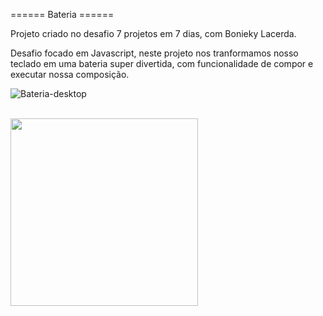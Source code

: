====== Bateria ======

 Projeto criado no desafio 7 projetos em 7 dias, com Bonieky Lacerda.

 Desafio focado em Javascript, neste projeto nos tranformamos nosso teclado em uma bateria super divertida, com funcionalidade de compor e executar nossa composição.
 
 ![Bateria-desktop](https://user-images.githubusercontent.com/62466598/141495908-60cf58ff-9063-48db-acc8-93a553041f8c.png)


 <br>
 
 <div align-"center">
  <img src=" https://user-images.githubusercontent.com/62466598/141497243-4c622e56-8a61-4553-8b24-a50c5d9b81d5.png" width="300px" />

  </div>
